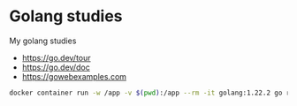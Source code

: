 # Golang studies

My golang studies

- https://go.dev/tour
- https://go.dev/doc
- https://gowebexamples.com

```bash
docker container run -w /app -v $(pwd):/app --rm -it golang:1.22.2 go run main.go
```
